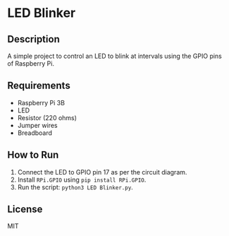 # LED Blinker

## Description
A simple project to control an LED to blink at intervals using the GPIO pins of Raspberry Pi.

## Requirements
- Raspberry Pi 3B
- LED
- Resistor (220 ohms)
- Jumper wires
- Breadboard

## How to Run
1. Connect the LED to GPIO pin 17 as per the circuit diagram.
2. Install `RPi.GPIO` using `pip install RPi.GPIO`.
3. Run the script: `python3 LED Blinker.py`.



## License
MIT